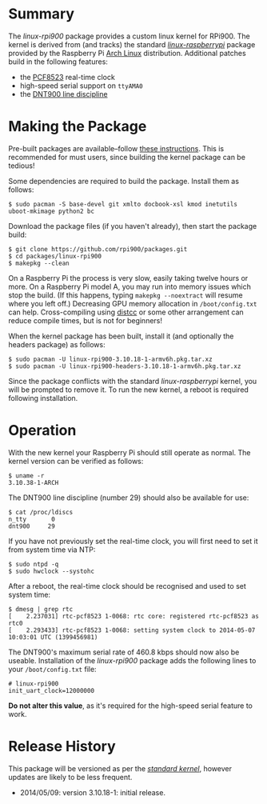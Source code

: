 Summary
=======

The *linux-rpi900* package provides a custom linux kernel for RPi900. The kernel is derived from (and tracks) the standard [*linux-raspberrypi*](https://github.com/archlinuxarm/PKGBUILDs/tree/master/core/linux-raspberrypi) package provided by the Raspberry Pi [Arch Linux](http://archlinuxarm.org/platforms/armv6/raspberry-pi) distribution. Additional patches build in the following features:

* the [PCF8523](http://www.nxp.com/products/interface_and_connectivity/i2c/rtcs_with_i2c_interface/series/PCF8523.html) real-time clock
* high-speed serial support on `ttyAMA0`
* the [DNT900 line discipline](https://github.com/mholling/dnt900)

Making the Package
==================

Pre-built packages are available&ndash;follow [these instructions](../packages#package-repository). This is recommended for must users, since building the kernel package can be tedious!

Some dependencies are required to build the package. Install them as follows:

    $ sudo pacman -S base-devel git xmlto docbook-xsl kmod inetutils uboot-mkimage python2 bc

Download the package files (if you haven't already), then start the package build:

    $ git clone https://github.com/rpi900/packages.git
    $ cd packages/linux-rpi900
    $ makepkg --clean

On a Raspberry Pi the process is very slow, easily taking twelve hours or more. On a Raspberry Pi model A, you may run into memory issues which stop the build. (If this happens, typing `makepkg --noextract` will resume where you left off.) Decreasing GPU memory allocation in `/boot/config.txt` can help. Cross-compiling using [distcc](http://archlinuxarm.org/developers/distcc-cross-compiling) or some other arrangement can reduce compile times, but is not for beginners!

When the kernel package has been built, install it (and optionally the headers package) as follows:

    $ sudo pacman -U linux-rpi900-3.10.18-1-armv6h.pkg.tar.xz
    $ sudo pacman -U linux-rpi900-headers-3.10.18-1-armv6h.pkg.tar.xz

Since the package conflicts with the standard *linux-raspberrypi* kernel, you will be prompted to remove it. To run the new kernel, a reboot is required following installation.

Operation
=========

With the new kernel your Raspberry Pi should still operate as normal. The kernel version can be verified as follows:

    $ uname -r
    3.10.38-1-ARCH

The DNT900 line discipline (number 29) should also be available for use:

    $ cat /proc/ldiscs
    n_tty       0
    dnt900     29

If you have not previously set the real-time clock, you will first need to set it from system time via NTP:

    $ sudo ntpd -q
    $ sudo hwclock --systohc

After a reboot, the real-time clock should be recognised and used to set system time:

    $ dmesg | grep rtc
    [    2.237031] rtc-pcf8523 1-0068: rtc core: registered rtc-pcf8523 as rtc0
    [    2.293433] rtc-pcf8523 1-0068: setting system clock to 2014-05-07 10:03:01 UTC (1399456981)

The DNT900's maximum serial rate of 460.8 kbps should now also be useable. Installation of the *linux-rpi900* package adds the following lines to your `/boot/config.txt` file:

    # linux-rpi900
    init_uart_clock=12000000

**Do not alter this value**, as it's required for the high-speed serial feature to work.

Release History
===============

This package will be versioned as per the [*standard kernel*](https://github.com/archlinuxarm/PKGBUILDs/tree/master/core/linux-raspberrypi), however updates are likely to be less frequent.

* 2014/05/09: version 3.10.18-1: initial release.
